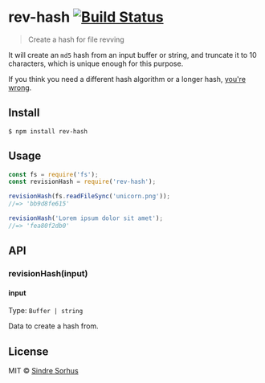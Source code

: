 # rev-hash [![Build Status](https://travis-ci.org/sindresorhus/rev-hash.svg?branch=master)](https://travis-ci.org/sindresorhus/rev-hash)

> Create a hash for file revving

It will create an `md5` hash from an input buffer or string, and truncate it to 10 characters, which is unique enough for this purpose.

If you think you need a different hash algorithm or a longer hash, [you're wrong](http://blog.risingstack.com/automatic-cache-busting-for-your-css/).


## Install

```
$ npm install rev-hash
```


## Usage

```js
const fs = require('fs');
const revisionHash = require('rev-hash');

revisionHash(fs.readFileSync('unicorn.png'));
//=> 'bb9d8fe615'

revisionHash('Lorem ipsum dolor sit amet');
//=> 'fea80f2db0'
```


## API

### revisionHash(input)

#### input

Type: `Buffer | string`

Data to create a hash from.


## License

MIT © [Sindre Sorhus](https://sindresorhus.com)
